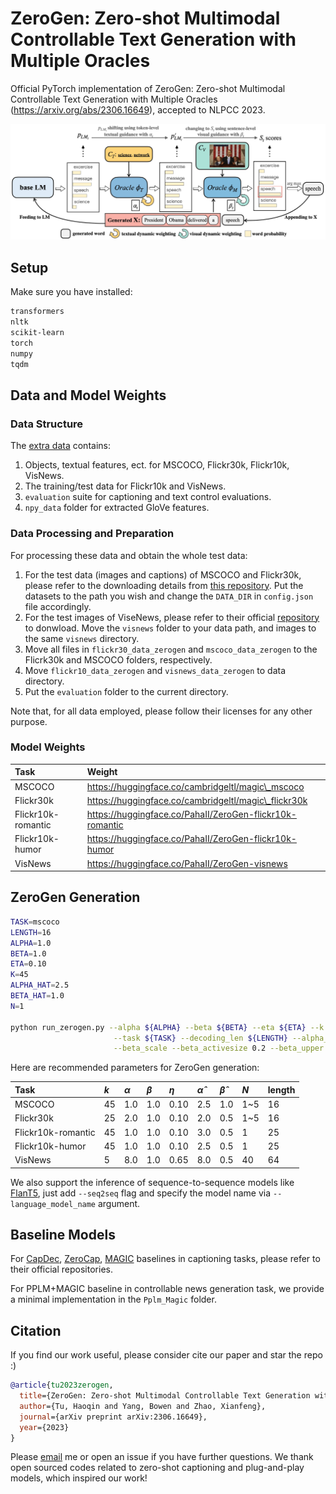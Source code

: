 # ZeroGen: Zero-shot Multimodal Controllable Text Generation with Multiple Oracles
Official PyTorch implementation of ZeroGen: Zero-shot Multimodal Controllable Text Generation with Multiple Oracles (https://arxiv.org/abs/2306.16649), accepted to NLPCC 2023.

![teaser](./teaser.jpg)

## Setup

Make sure you have installed:
```bash
transformers
nltk
scikit-learn
torch
numpy
tqdm
```

## Data and Model Weights

### Data Structure

The [extra data](https://drive.google.com/drive/folders/1XHviYZnrX3KNqSKvUwkoHsxmeSFP5Jgn?usp=sharing) contains:

1. Objects, textual features, ect. for MSCOCO, Flickr30k, Flickr10k, VisNews.
2. The training/test data for Flickr10k and VisNews.
3. `evaluation` suite for captioning and text control evaluations.
4. `npy_data` folder for extracted GloVe features.

### Data Processing and Preparation

For processing these data and obtain the whole test data:

1. For the test data (images and captions) of MSCOCO and Flickr30k, please refer to the downloading details from [this repository](https://github.com/yxuansu/MAGIC). Put the datasets to the path you wish and change the `DATA_DIR` in `config.json` file accordingly.
2. For the test images of ViseNews, please refer to their official [repository](https://github.com/FuxiaoLiu/VisualNews-Repository) to donwload. Move the `visnews` folder to your data path, and images to the same `visnews` directory.
3. Move all files in `flickr30_data_zerogen` and `mscoco_data_zerogen` to the Flicrk30k and MSCOCO folders, respectively.
4. Move `flickr10_data_zerogen` and `visnews_data_zerogen` to data directory.
5. Put the `evaluation` folder to the current directory.

Note that, for all data employed, please follow their licenses for any other purpose.


### Model Weights

| Task               | Weight                                                   |
| :----------------- | :------------------------------------------------------- |
| MSCOCO             | https://huggingface.co/cambridgeltl/magic\_mscoco        |
| Flickr30k          | https://huggingface.co/cambridgeltl/magic\_flickr30k     |
| Flickr10k-romantic | https://huggingface.co/PahaII/ZeroGen-flickr10k-romantic |
| Flickr10k-humor    | https://huggingface.co/PahaII/ZeroGen-flickr10k-humor    |
| VisNews            | https://huggingface.co/PahaII/ZeroGen-visnews            |

## ZeroGen Generation

```bash
TASK=mscoco
LENGTH=16
ALPHA=1.0
BETA=1.0
ETA=0.10
K=45
ALPHA_HAT=2.5
BETA_HAT=1.0
N=1

python run_zerogen.py --alpha ${ALPHA} --beta ${BETA} --eta ${ETA} --k ${K} --condition_method add \
                       --task ${TASK} --decoding_len ${LENGTH} --alpha_scale --alpha_activasize ${ALPHA_HAT}  \
                       --beta_scale --beta_activesize 0.2 --beta_upper ${BETA_HAT} --n_obj ${N} --kw_mode max --k2t
```

Here are recommended parameters for ZeroGen generation:

| Task               | $k$ | $\alpha$ | $\beta$ | $\eta$ | $\hat{\alpha}$ | $\hat{\beta}$ | $N$ | length
| :----------------- | :---- | :---------- | :--------- | :-------- | :----------------- | :---------------- | :---- | :---- |
| MSCOCO             | 45    | 1\.0        | 1\.0       | 0\.10     | 2\.5               | 1\.0              | 1~5   | 16
| Flickr30k          | 25    | 2\.0        | 1\.0       | 0\.10     | 2\.0               | 0\.5              | 1~5   | 16
| Flickr10k-romantic | 45    | 1\.0        | 1\.0       | 0\.10     | 3\.0               | 0\.5              | 1     | 25
| Flickr10k-humor    | 45    | 1\.0        | 1\.0       | 0\.10     | 2\.5               | 0\.5              | 1     | 25
| VisNews            | 5     | 8\.0        | 1\.0       | 0\.65     | 8\.0               | 0\.5              | 40    | 64

We also support the inference of sequence-to-sequence models like [FlanT5](https://huggingface.co/google/flan-t5-base), just add `--seq2seq` flag and specify the model name via `--language_model_name` argument.

## Baseline Models

For [CapDec](https://github.com/DavidHuji/CapDec), [ZeroCap](https://github.com/YoadTew/zero-shot-image-to-text), [MAGIC](https://github.com/yxuansu/MAGIC) baselines in captioning tasks, please refer to their official repositories.

For PPLM+MAGIC baseline in controllable news generation task, we provide a minimal implementation in the `Pplm_Magic` folder.

## Citation

If you find our work useful, please consider cite our paper and star the repo :)

```bibtex
@article{tu2023zerogen,
  title={ZeroGen: Zero-shot Multimodal Controllable Text Generation with Multiple Oracles},
  author={Tu, Haoqin and Yang, Bowen and Zhao, Xianfeng},
  journal={arXiv preprint arXiv:2306.16649},
  year={2023}
}
```

Please [email](tuisaac163@gmail.com) me or open an issue if you have further questions. We thank open sourced codes related to zero-shot captioning and plug-and-play models, which inspired our work!